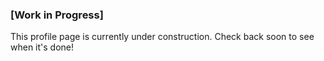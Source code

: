 ### [Work in Progress]

This profile page is currently under construction. Check back soon to see when it's done!
